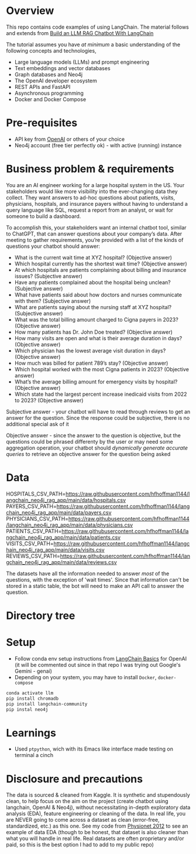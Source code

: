 # Overview

This repo contains code examples of using LangChain. The material follows and extends from [Build an LLM RAG Chatbot With LangChain](https://realpython.com/build-llm-rag-chatbot-with-langchain/)

The tutorial assumes you have *at minimum* a basic understanding of the following concepts and technologies,
- Large language models (LLMs) and prompt engineering
- Text embeddings and vector databases
- Graph databases and Neo4j
- The OpenAI developer ecosystem
- REST APIs and FastAPI
- Asynchronous programming
- Docker and Docker Compose

# Pre-requisites

- API key from [OpenAI](https://platform.openai.com/account/api-keys) or others of your choice
- Neo4j account (free tier perfectly ok) - with active (running) instance 


# Business problem & requirements

You are an AI engineer working for a large hospital system in the US. Your stakeholders would like more visibility into the ever-changing data they collect. They want answers to ad-hoc questions about patients, visits, physicians, hospitals, and insurance payers without having to understand a query language like SQL, request a report from an analyst, or wait for someone to build a dashboard.

To accomplish this, your stakeholders want an internal chatbot tool, similar to ChatGPT, that can answer questions about your company’s data. After meeting to gather requirements, you’re provided with a list of the kinds of questions your chatbot should answer:

- What is the current wait time at XYZ hospital? (Objective answer)
- Which hospital currently has the shortest wait time? (Objective answer)
- At which hospitals are patients complaining about billing and insurance issues? (Subjective answer)
- Have any patients complained about the hospital being unclean? (Subjective answer)
- What have patients said about how doctors and nurses communicate with them? (Subjective answer)
- What are patients saying about the nursing staff at XYZ hospital? (Subjective answer)
- What was the total billing amount charged to Cigna payers in 2023? (Objective answer)
- How many patients has Dr. John Doe treated? (Objective answer)
- How many visits are open and what is their average duration in days? (Objective answer)
- Which physician has the lowest average visit duration in days? (Objective answer)
- How much was billed for patient 789’s stay? (Objective answer)
- Which hospital worked with the most Cigna patients in 2023? (Objective answer)
- What’s the average billing amount for emergency visits by hospital? (Objective answer)
- Which state had the largest percent increase inedicaid visits from 2022 to 2023? (Objective answer)

Subjective answer - your chatbot will have to read through reviews to get an answer for the question. Since the response could be subjective, there is no additional special ask of it

Objective answer - since the answer to the question is objective, but the questions could be phrased differenty by the user or may need some aggregation operation, your chatbot should *dynamically generate accurate queries* to retrieve an objective answer for the question being asked

# Data

HOSPITALS_CSV_PATH=https://raw.githubusercontent.com/hfhoffman1144/langchain_neo4j_rag_app/main/data/hospitals.csv
PAYERS_CSV_PATH=https://raw.githubusercontent.com/hfhoffman1144/langchain_neo4j_rag_app/main/data/payers.csv
PHYSICIANS_CSV_PATH=https://raw.githubusercontent.com/hfhoffman1144/langchain_neo4j_rag_app/main/data/physicians.csv
PATIENTS_CSV_PATH=https://raw.githubusercontent.com/hfhoffman1144/langchain_neo4j_rag_app/main/data/patients.csv
VISITS_CSV_PATH=https://raw.githubusercontent.com/hfhoffman1144/langchain_neo4j_rag_app/main/data/visits.csv
REVIEWS_CSV_PATH=https://raw.githubusercontent.com/hfhoffman1144/langchain_neo4j_rag_app/main/data/reviews.csv

The datasets have all the information needed to answer *most* of the questions, with the exception of 'wait times'. Since that information can't be stored in a static table, the bot will need to make an API call to answer the question. 

# Directory tree

# Setup

- Follow conda env setup instructions from [LangChain Basics](https://github.com/nsarode/langchain_basics/blob/main/Readme.md) for OpenAI (it will be commented out since in that repo I was trying out Google's Gemini - genai)
- Depending on your system, you may have to install `Docker`, `docker-compose`

```bash
conda activate llm
pip install chromadb
pip install langchain-community
pip instal neo4j

```
# Learnings

- Used `ptpython`, wich with its Emacs like interface made testing on terminal a cinch

# Disclosure and precautions

The data is sourced & cleaned from Kaggle. It is synthetic and stupendously clean, to help focus on the aim on the project (create chatbot using langchain, OpenAI & Neo4j), without necessitating in-depth exploratory data analysis (EDA), feature engineering or cleaning of the data. In real life, you are NEVER going to come across a dataset as clean (error-free, standardized, etc.) as this one. See my code from [Physionet 2012](https://github.com/nsarode/physionet_2012) to see an example of data EDA (though to be honest, that dataset is also cleaner than what you will handle in real life. Real datasets are often proprietary and/or paid, so this is the best option I had to add to my public repo)
